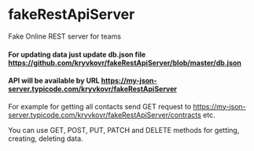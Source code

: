 # fakeRestApiServer
Fake Online REST server for teams

#### For updating data just update db.json file https://github.com/kryvkovr/fakeRestApiServer/blob/master/db.json


#### API will be available by URL https://my-json-server.typicode.com/kryvkovr/fakeRestApiServer

For example for getting all contacts send GET request to https://my-json-server.typicode.com/kryvkovr/fakeRestApiServer/contracts  etc.

You can use GET, POST, PUT, PATCH and DELETE methods for getting, creating, deleting data.
